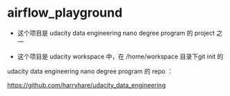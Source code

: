 # airflow_playground

* 这个项目是 udacity data engineering nano degree program 的 project 之一

* 这个项目是 udacity workspace 中，在 /home/workspace 目录下git init 的


udacity data engineering nano degree program 的 repo ：

https://github.com/harryhare/udacity_data_engineering
